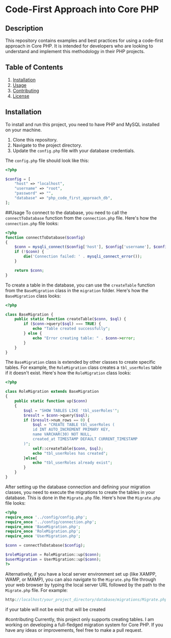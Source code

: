 # Code-First Approach into Core PHP

## Description
This repository contains examples and best practices for using a code-first approach in Core PHP. It is intended for developers who are looking to understand and implement this methodology in their PHP projects.

## Table of Contents
1. [Installation](#installation)
2. [Usage](#usage)
3. [Contributing](#contributing)
4. [License](#license)

## Installation
To install and run this project, you need to have PHP and MySQL installed on your machine.

1. Clone this repository.
2. Navigate to the project directory.
3. Update the `config.php` file with your database credentials.

The `config.php` file should look like this:
```php
<?php

$config = [
    "host" => "localhost",
    "username" => "root",
    "password" => "",
    "database" => "php_code_first_approach_db",
];
```

##Usage
To connect to the database, you need to call the `connectToDatabase` function from the `connection.php` file. Here's how the `connection.php` file looks:
```php
<?php
function connectToDatabase($config)
{
    $conn = mysqli_connect($config['host'], $config['username'], $config['password'], $config['database'])or die("lost");
    if (!$conn) {
        die('Connection failed: ' . mysqli_connect_error());
    }

    return $conn;
}
```

To create a table in the database, you can use the `createTable` function from the `BaseMigration` class in the `migration` folder. Here's how the `BaseMigration` class looks:

```php
<?php

class BaseMigration {
    public static function createTable($conn, $sql) {
        if ($conn->query($sql) === TRUE) {
            echo "Table created successfully";
        } else {
            echo "Error creating table: " . $conn->error;
        }
    }
}
```

The `BaseMigration` class is extended by other classes to create specific tables. For example, the `RoleMigration` class creates a `tbl_userRoles` table if it doesn't exist. Here's how the `RoleMigration` class looks:

```php
<?php

class RoleMigration extends BaseMigration
{
    public static function up($conn)
    {
        $sql = "SHOW TABLES LIKE 'tbl_userRoles'";
        $result = $conn->query($sql);
        if ($result->num_rows == 0) {
            $sql = "CREATE TABLE tbl_userRoles (
            id INT AUTO_INCREMENT PRIMARY KEY,
            name VARCHAR(30) NOT NULL,
            created_at TIMESTAMP DEFAULT CURRENT_TIMESTAMP
        )";
            self::createTable($conn, $sql);
            echo "tbl_userRoles has created";
        }else{
            echo "tbl_userRoles already exist";
        }
    }
}
```


After setting up the database connection and defining your migration classes, you need to execute the migrations to create the tables in your database. This is done in the `Migrate.php` file. Here's how the `Migrate.php` file looks:

```php
<?php
require_once '../config/config.php';
require_once '../config/connection.php';
require_once 'BaseMigration.php';
require_once 'RoleMigration.php';
require_once 'UserMigration.php';

$conn = connectToDatabase($config);

$roleMigration = RoleMigration::up($conn);
$userMigration = UserMigration::up($conn);
?>
```
Alternatively, if you have a local server environment set up (like XAMPP, WAMP, or MAMP), you can also navigate to the `Migrate.php` file through your web browser by typing the local server URL followed by the path to the `Migrate.php` file. For example:

```php
http://localhost/your_project_directory/database/migrations/Migrate.php
```

if your table will not be exist that will be created

#contributing
Currently, this project only supports creating tables. I am working on developing a full-fledged migration system for Core PHP. If you have any ideas or improvements, feel free to make a pull request.

